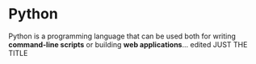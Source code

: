 # Python

Python is a programming language that can be used both for writing **command-line scripts** or building **web applications**... edited JUST THE TITLE

        
        
        
        
